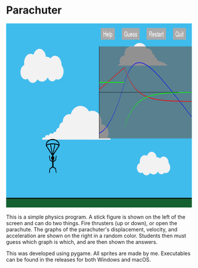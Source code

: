 # Parachuter

<p align="center"><img height="500" src="/assets/demo.png" alt="Sample image of application"></p>

This is a simple physics program.  A stick figure is shown on the left of the screen and can do two things.  Fire thrusters (up or down), or open the parachute.  The graphs of the parachuter's displacement, velocity, and acceleration are shown on the right in a random color.  Students then must guess which graph is which, and are then shown the answers.

This was developed using pygame.  All sprites are made by me.  Executables can be found in the releases for both Windows and macOS.
